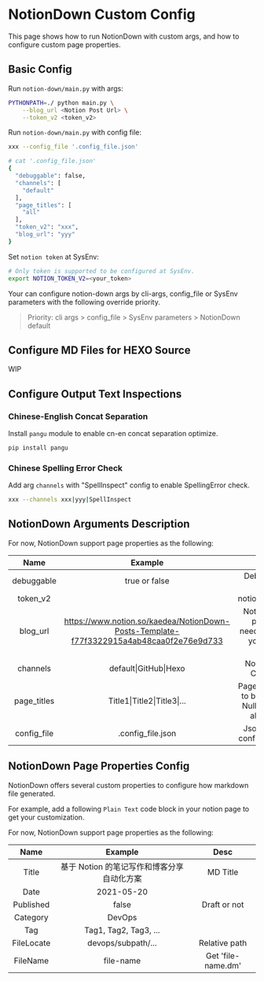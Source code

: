 
# NotionDown Custom Config

This page shows how to run NotionDown with custom args, and how to configure custom page properties.



## Basic Config

Run `notion-down/main.py` with args:

```Bash
PYTHONPATH=./ python main.py \
    --blog_url <Notion Post Url> \
    --token_v2 <token_v2>
```


Run `notion-down/main.py` with config file:

```Bash
xxx --config_file '.config_file.json'

# cat '.config_file.json'
{
  "debuggable": false,
  "channels": [
    "default"
  ],
  "page_titles": [
    "all"
  ],
  "token_v2": "xxx",
  "blog_url": "yyy"
}
```


Set `notion token` at SysEnv:

```Bash
# Only token is supported to be configured at SysEnv.
export NOTION_TOKEN_V2=<your_token>
```


Your can configure notion-down args by cli-args, config_file or SysEnv parameters with the following override priority.

> Priority: cli args > config_file > SysEnv parameters > NotionDown default

## Configure MD Files for HEXO Source

WIP

## Configure Output Text Inspections

### Chinese-English Concat Separation

Install `pangu` module to enable cn-en concat separation optimize.

```Bash
pip install pangu
```


### Chinese Spelling Error Check

Add arg `channels` with "SpellInspect" config to enable SpellingError check.

```Bash
xxx --channels xxx|yyy|SpellInspect
```


## NotionDown Arguments Description

For now, NotionDown support page properties as the following:

Name | Example | Desc | Required
:---: | :---: | :---: | :---:
debuggable | true or false | Debug mode flag | False
token_v2 |  | notion_token_v2 | True
blog_url | https://www.notion.so/kaedea/NotionDown-Posts-Template-f77f3322915a4ab48caa0f2e76e9d733 | Notion public posts url needed to read you notion pages | True
channels | default&#124;GitHub&#124;Hexo | NotionDown Channels | False
page_titles | Title1&#124;Title2&#124;Title3&#124;... | Pages that want to be handled. Null or 'all' for all pages. | False
config_file | .config_file.json | Json file with configured args | False

## NotionDown Page Properties Config

NotionDown offers several custom properties to configure how markdown file generated.

For example, add a following `Plain Text` code block in your notion page to get your customization.

For now, NotionDown support page properties as the following:

Name | Example | Desc
:---: | :---: | :---:
Title | 基于 Notion 的笔记写作和博客分享自动化方案 | MD Title
Date | 2021-05-20 | 
Published | false | Draft or not
Category | DevOps | 
Tag | Tag1, Tag2, Tag3, ... | 
FileLocate | devops/subpath/... | Relative path
FileName | file-name | Get 'file-name.dm'




<!-- Generated by NotionPageWriter
notion-down.version = 0.0.1
notion-down.revision = b'f380d69'
-->